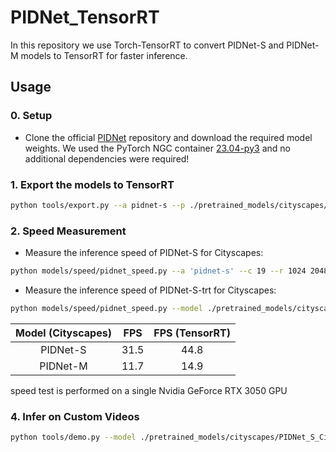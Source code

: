 # PIDNet_TensorRT

In this repository we use Torch-TensorRT to convert PIDNet-S and PIDNet-M models to TensorRT for faster inference.

## Usage
### 0. Setup
* Clone the official [PIDNet](https://github.com/XuJiacong/PIDNet/tree/main) repository and download the required model weights. We used the PyTorch NGC container [23.04-py3](https://catalog.ngc.nvidia.com/orgs/nvidia/containers/pytorch) and no additional dependencies were required!

### 1. Export the models to TensorRT
````bash
python tools/export.py --a pidnet-s --p ./pretrained_models/cityscapes/PIDNet_S_Cityscapes_test.pt --o ./pretrained_models/cityscapes/PIDNet_S_Cityscapes_test_trt.ts
````
### 2. Speed Measurement
* Measure the inference speed of PIDNet-S for Cityscapes:
````bash
python models/speed/pidnet_speed.py --a 'pidnet-s' --c 19 --r 1024 2048
````
* Measure the inference speed of PIDNet-S-trt for Cityscapes:
````bash
python models/speed/pidnet_speed.py --model ./pretrained_models/cityscapes/PIDNet_S_Cityscapes_test_trt.ts
````
| Model (Cityscapes) | FPS | FPS (TensorRT)|
|:-:|:-:|:-:|
| PIDNet-S | 31.5 | 44.8 |
| PIDNet-M | 11.7 | 14.9 |

speed test is performed on a single Nvidia GeForce RTX 3050 GPU
### 4. Infer on Custom Videos

````bash
python tools/demo.py --model ./pretrained_models/cityscapes/PIDNet_S_Cityscapes_test_trt.ts --input ./path/to/sample/video
````


